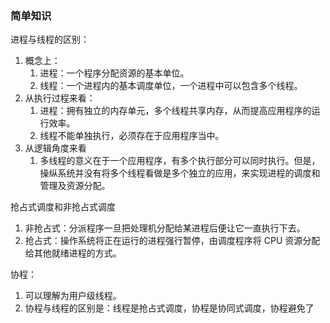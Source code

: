 ### 简单知识

进程与线程的区别：
1. 概念上：
    1. 进程：一个程序分配资源的基本单位。
    2. 线程：一个进程内的基本调度单位，一个进程中可以包含多个线程。
2. 从执行过程来看：
    1. 进程：拥有独立的内存单元，多个线程共享内存，从而提高应用程序的运行效率。
    2. 线程不能单独执行，必须存在于应用程序当中。
3. 从逻辑角度来看
    1. 多线程的意义在于一个应用程序，有多个执行部分可以同时执行。但是，操纵系统并没有将多个线程看做是多个独立的应用，来实现进程的调度和管理及资源分配。

抢占式调度和非抢占式调度
1. 非抢占式：分派程序一旦把处理机分配给某进程后便让它一直执行下去。
2. 抢占式：操作系统将正在运行的进程强行暂停，由调度程序将 CPU 资源分配给其他就绪进程的方式。


协程：
1. 可以理解为用户级线程。
2. 协程与线程的区别是：线程是抢占式调度，协程是协同式调度，协程避免了
